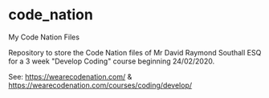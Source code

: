 # code_nation
My Code Nation Files

Repository to store the Code Nation files of Mr David Raymond Southall ESQ for a 3 week "Develop Coding" course beginning 24/02/2020.

See: https://wearecodenation.com/ & https://wearecodenation.com/courses/coding/develop/
